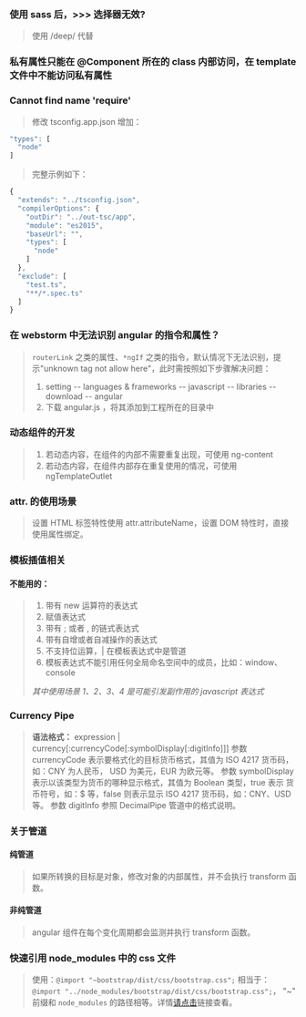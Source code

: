 ### 使用 sass 后，>>> 选择器无效?
> 使用 /deep/ 代替

### 私有属性只能在 @Component 所在的 class 内部访问，在 template 文件中不能访问私有属性

### Cannot find name 'require'
> 修改 tsconfig.app.json
> 增加：
```js
"types": [
  "node"
]
```
> 完整示例如下：
```js
{
  "extends": "../tsconfig.json",
  "compilerOptions": {
    "outDir": "../out-tsc/app",
    "module": "es2015",
    "baseUrl": "",
    "types": [
      "node"
    ]
  },
  "exclude": [
    "test.ts",
    "**/*.spec.ts"
  ]
}
```

### 在 webstorm 中无法识别 angular 的指令和属性？
> `routerLink` 之类的属性、`*ngIf` 之类的指令，默认情况下无法识别，提示"unknown tag not allow here"，此时需按照如下步骤解决问题：
>1. setting -- languages & frameworks -- javascript -- libraries -- download -- angular
>1. 下载 angular.js ，将其添加到工程所在的目录中

### 动态组件的开发
> 1. 若动态内容，在组件的内部不需要重复出现，可使用 ng-content
> 1. 若动态内容，在组件内部存在重复使用的情况，可使用 ngTemplateOutlet

### attr. 的使用场景
> 设置 HTML 标签特性使用 attr.attributeName，设置 DOM 特性时，直接使用属性绑定。

### 模板插值相关
#### 不能用的：
> 1. 带有 new 运算符的表达式
> 1. 赋值表达式
> 1. 带有 ; 或者 , 的链式表达式
> 1. 带有自增或者自减操作的表达式
> 1. 不支持位运算，| 在模板表达式中是管道
> 1. 模板表达式不能引用任何全局命名空间中的成员，比如：window、console
>
> *其中使用场景 1、2、3、4 是可能引发副作用的 javascript 表达式*

### Currency Pipe
> **语法格式：**
expression | currency[:currencyCode[:symbolDisplay[:digitInfo]]]
参数 currencyCode 表示要格式化的目标货币格式，其值为 ISO 4217 货币码，如：CNY 为人民币，
USD 为美元，EUR 为欧元等。
参数 symbolDisplay 表示以该类型为货币的哪种显示格式，其值为 Boolean 类型，true 表示
货币符号，如：$ 等，false 则表示显示 ISO 4217 货币码，如：CNY、USD 等。
参数 digitInfo 参照 DecimalPipe 管道中的格式说明。

### 关于管道
#### 纯管道
> 如果所转换的目标是对象，修改对象的内部属性，并不会执行 transform 函数。
#### 非纯管道
> angular 组件在每个变化周期都会监测并执行 transform 函数。

### 快速引用 node_modules 中的 css 文件
> 使用：`@import "~bootstrap/dist/css/bootstrap.css";` 相当于：`@import "../node_modules/bootstrap/dist/css/bootstrap.css";`，
"~" 前缀和 `node_modules` 的路径相等。详情[请点击](https://github.com/webpack-contrib/sass-loader#imports)链接查看。

